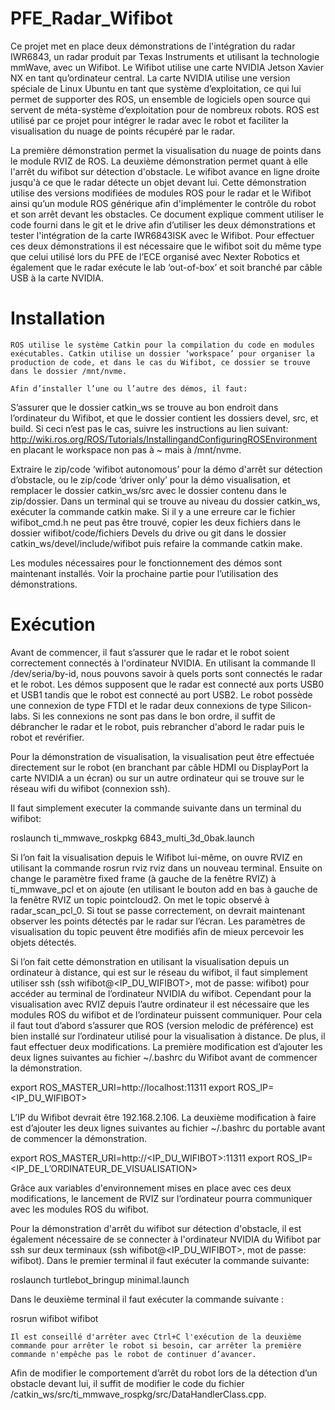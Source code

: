 # PFE_Radar_Wifibot
Ce projet met en place deux démonstrations de l'intégration du radar IWR6843, un radar produit par Texas Instruments et utilisant la technologie mmWave, avec un Wifibot. Le Wifibot utilise une carte NVIDIA Jetson Xavier NX en tant qu’ordinateur central. La carte NVIDIA utilise une version spéciale de Linux Ubuntu en tant que système d’exploitation, ce qui lui permet de supporter des ROS, un ensemble de logiciels open source qui servent de méta-système d’exploitation pour de nombreux robots. ROS est utilisé par ce projet pour intégrer le radar avec le robot et faciliter la visualisation du nuage de points récupéré par le radar. 

La première démonstration permet la visualisation du nuage de points dans le module RVIZ de ROS. La deuxième démonstration permet quant à elle l'arrêt du wifibot sur détection d'obstacle. Le wifibot avance en ligne droite jusqu'à ce que le radar détecte un objet devant lui. Cette démonstration utilise des versions modifiées de modules ROS pour le radar et le Wifibot ainsi qu’un module ROS générique afin d'implémenter le contrôle du robot et son arrêt devant les obstacles. Ce document explique comment utiliser le code fourni dans le git et le drive afin d’utiliser les deux démonstrations et tester l'intégration de la carte IWR6843ISK avec le Wifibot. Pour effectuer ces deux démonstrations il est nécessaire que le wifibot soit du même type que celui utilisé lors du PFE de l’ECE organisé avec Nexter Robotics et également que le radar exécute le lab ‘out-of-box’ et soit branché par câble USB à la carte NVIDIA.  

# Installation

	ROS utilise le système Catkin pour la compilation du code en modules exécutables. Catkin utilise un dossier ‘workspace’ pour organiser la production de code, et dans le cas du Wifibot, ce dossier se trouve dans le dossier /mnt/nvme. 

	Afin d’installer l’une ou l’autre des démos, il faut:

S’assurer que le dossier catkin_ws se trouve au bon endroit dans l’ordinateur du Wifibot, et que le dossier contient les dossiers devel, src, et build. Si ceci n’est pas le cas, suivre les instructions au lien suivant: http://wiki.ros.org/ROS/Tutorials/InstallingandConfiguringROSEnvironment en placant le workspace non pas  à ~ mais à /mnt/nvme. 

Extraire le zip/code ‘wifibot autonomous’ pour la démo d'arrêt sur détection d’obstacle, ou le zip/code ‘driver only’ pour la démo visualisation, et remplacer le dossier catkin_ws/src avec le dossier contenu dans le zip/dossier. 
Dans un terminal qui se trouve au niveau du dossier catkin_ws, exécuter la commande catkin make. Si il y a une erreure car le fichier wifibot_cmd.h ne peut pas être trouvé, copier les deux fichiers dans le dossier wifibot/code/fichiers Devels du drive ou git dans le dossier catkin_ws/devel/include/wifibot puis refaire la commande catkin make. 

Les modules nécessaires pour le fonctionnement des démos sont maintenant installés. Voir la prochaine partie pour l’utilisation des démonstrations. 

# Exécution

Avant de commencer, il faut s’assurer que le radar et le robot soient correctement connectés à l'ordinateur NVIDIA. En utilisant la commande ll /dev/seria/by-id, nous pouvons savoir à quels ports sont connectés le radar et le robot. Les démos supposent que le radar est connecté aux ports USB0 et USB1 tandis que le robot est connecté au port USB2. Le robot possède une connexion de type FTDI et le radar deux connexions de type Silicon-labs. Si les connexions ne sont pas dans le bon ordre, il suffit de débrancher le radar et le robot, puis rebrancher d'abord le radar puis le robot et revérifier. 

Pour la démonstration de visualisation, la visualisation peut être effectuée directement sur le robot (en branchant par câble HDMI ou DisplayPort la carte NVIDIA a un écran) ou sur un autre ordinateur qui se trouve sur le réseau wifi du wifibot (connexion ssh). 

Il faut simplement executer la commande suivante dans un terminal du wifibot:

roslaunch ti_mmwave_roskpkg 6843_multi_3d_0bak.launch

Si l’on fait la visualisation depuis le Wifibot lui-même, on ouvre RVIZ en utilisant la commande rosrun rviz rviz dans un nouveau terminal. Ensuite on change le paramètre fixed frame (à gauche de la fenêtre RVIZ) à ti_mmwave_pcl et on ajoute (en utilisant le bouton add en bas à gauche de la fenêtre RVIZ un topic pointcloud2. On met le topic observé à radar_scan_pcl_0. Si tout se passe correctement, on devrait maintenant observer les points détectés par le radar sur l’écran. Les paramètres de visualisation du topic peuvent être modifiés afin de mieux percevoir les objets détectés.  

Si l’on fait cette démonstration en utilisant la visualisation depuis un ordinateur à distance, qui est sur le réseau du wifibot, il faut simplement utiliser ssh (ssh wifibot@<IP_DU_WIFIBOT>, mot de passe: wifibot) pour accéder au terminal de l’ordinateur NVIDIA du wifibot. Cependant pour la visualisation avec RVIZ depuis l’autre ordinateur il est nécessaire que les modules ROS du wifibot et de l’ordinateur puissent communiquer. Pour cela il faut tout d’abord s’assurer que ROS (version melodic de préférence) est bien installé sur l’ordinateur utilisé pour la visualisation à distance. De plus, il faut effectuer deux modifications. La première modification est d’ajouter les deux lignes suivantes au fichier ~/.bashrc du Wifibot avant de commencer la démonstration. 

  export ROS_MASTER_URI=http://localhost:11311
  export ROS_IP=<IP_DU_WIFIBOT>

L’IP du Wifibot devrait être 192.168.2.106. La deuxième modification à faire est d’ajouter les deux lignes suivantes au fichier ~/.bashrc du portable avant de commencer la démonstration. 


  export ROS_MASTER_URI=http://<IP_DU_WIFIBOT>:11311
  export ROS_IP=<IP_DE_L’ORDINATEUR_DE_VISUALISATION>

Grâce aux variables d'environnement mises en place avec ces deux modifications, le lancement de RVIZ sur l’ordinateur pourra communiquer avec les modules ROS du wifibot. 

Pour la démonstration d'arrêt du wifibot sur détection d'obstacle, il est également nécessaire de se connecter à l'ordinateur NVIDIA du Wifibot par ssh sur deux terminaux (ssh wifibot@<IP_DU_WIFIBOT>, mot de passe: wifibot). Dans le premier terminal il faut exécuter la commande suivante:

roslaunch turtlebot_bringup minimal.launch 

Dans le deuxième terminal il faut exécuter la commande suivante :

rosrun wifibot wifibot

	Il est conseillé d'arrêter avec Ctrl+C l'exécution de la deuxième commande pour arrêter le robot si besoin, car arrêter la première commande n'empêche pas le robot de continuer d’avancer.  

Afin de modifier le comportement d’arrêt du robot lors de la détection d’un obstacle devant lui, il suffit de modifier le code du fichier /catkin_ws/src/ti_mmwave_rospkg/src/DataHandlerClass.cpp. 


